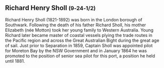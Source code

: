 ## Richard Henry Sholl <small>(9‑24‑1/2)</small>

Richard Henry Sholl (1821-1892) was born in the London borough of Southwark. Following the death of his father Richard Sholl, his mother Elizabeth (née Motton) took her young family to Western Australia. Young Richard later became master of coastal vessels plying the trade routes in the Pacific region and across the Great Australian Bight during the great age of sail. Just prior to Separation in 1859, Captain Sholl was appointed pilot for Moreton Bay by the NSW Government and in January 1864 he was promoted to the position of senior sea pilot for this port, a position he held until 1881. 

